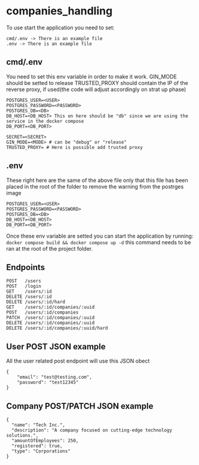 # companies_handling

To use start the application you need to set:

```
cmd/.env -> There is an example file
.env -> There is an example file
```

## cmd/.env

You need to set this env variable in order to make it work.
GIN_MODE should be setted to release
TRUSTED_PROXY should contain the IP of the reverse proxy, if used(the code will adjust accordingly on strat up phase)

```
POSTGRES_USER=<USER>
POSTGRES_PASSWORD=<PASSWORD>
POSTGRES_DB=<DB>
DB_HOST=<DB_HOST> This on here should be "db" since we are using the service in the docker compose
DB_PORT=<DB_PORT>

SECRET=<SECRET>
GIN_MODE=<MODE> # can be "debug" or "release"
TRUSTED_PROXY= # Here is possible add trusted proxy
```

## .env

These right here are the same of the above file only that this file has been placed in the root of the folder to remove the warning from the postrges image

```
POSTGRES_USER=<USER>
POSTGRES_PASSWORD=<PASSWORD>
POSTGRES_DB=<DB>
DB_HOST=<DB_HOST>
DB_PORT=<DB_PORT>
```

Once these env variable are setted you can start the application by running:
`docker compose build && docker compose up -d`
this command needs to be ran at the root of the project folder.

## Endpoints

```
POST   /users
POST   /login
GET    /users/:id
DELETE /users/:id
DELETE /users/:id/hard
GET    /users/:id/companies/:uuid
POST   /users/:id/companies
PATCH  /users/:id/companies/:uuid
DELETE /users/:id/companies/:uuid
DELETE /users/:id/companies/:uuid/hard
```

## User POST JSON example

All the user related post endpoint will use this JSON obect

```
{
    "email": "test@testing.com",
    "password": "test12345"
}
```

## Company POST/PATCH JSON example

```
{
  "name": "Tech Inc.",
  "description": "A company focused on cutting-edge technology solutions.",
  "amountOfEmployees": 250,
  "registered": true,
  "type": "Corporations"
}
```
